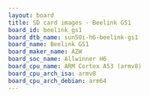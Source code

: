 ```yaml
---
layout: board
title: SD card images - Beelink GS1
board_id: beelink_gs1
board_dtb_name: sun50i-h6-beelink-gs1
board_name: Beelink GS1
board_maker_name: AZW
board_soc_name: Allwinner H6
board_cpu_name: ARM Cortex A53 (armv8)
board_cpu_arch_isa: armv8
board_cpu_arch_debian: arm64
---
```

